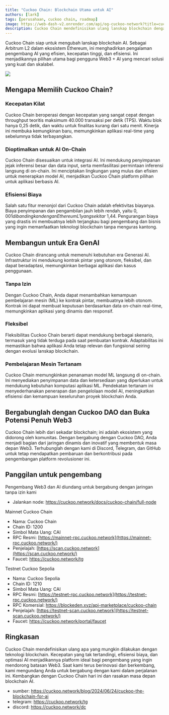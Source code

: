 ```yaml
---
title: "Cuckoo Chain: Blockchain Utama untuk AI"
authors: [lark]
tags: [perusahaan, cuckoo chain, roadmap]
image: https://web-dash-v2.onrender.com/api/og-cuckoo-network?title=cuckoo-chain%3A%20Blockchain%20Utama%20untuk%20AI
description: Cuckoo Chain mendefinisikan ulang lanskap blockchain dengan infrastruktur mutakhir yang dirancang untuk AI dan Web3. Sebagai Arbitrum L2 dalam ekosistem Ethereum, Cuckoo Chain menawarkan kecepatan transaksi yang sangat cepat, biaya minimal, dan kemampuan AI yang kuat, menjadikannya pilihan ideal bagi pengembang dan inovator di ruang Web3.
---
```


Cuckoo Chain siap untuk mengubah lanskap blockchain AI. Sebagai Arbitrum L2 dalam ekosistem Ethereum, ini menghadirkan pengalaman pengembang AI yang efisien, kecepatan tinggi, dan efisiensi. Ini menjadikannya pilihan utama bagi pengguna Web3 + AI yang mencari solusi yang kuat dan skalabel.

![](https://cuckoo-network.b-cdn.net/cuckoo-chain-blockchain-for-ai.webp)

## Mengapa Memilih Cuckoo Chain?

### Kecepatan Kilat

Cuckoo Chain beroperasi dengan kecepatan yang sangat cepat dengan throughput teoritis maksimum 40.000 transaksi per detik (TPS). Waktu blok hanya 0,25 detik, dan waktu untuk finalitas kurang dari satu menit. Kinerja ini membuka kemungkinan baru, memungkinkan aplikasi real-time yang sebelumnya tidak terbayangkan.

### Dioptimalkan untuk AI On-Chain

Cuckoo Chain disesuaikan untuk integrasi AI. Ini mendukung penyimpanan jejak inferensi besar dan data input, serta memfasilitasi permintaan inferensi langsung di on-chain. Ini menciptakan lingkungan yang mulus dan efisien untuk menerapkan model AI, menjadikan Cuckoo Chain platform pilihan untuk aplikasi berbasis AI.

### Efisiensi Biaya

Salah satu fitur menonjol dari Cuckoo Chain adalah efektivitas biayanya. Biaya penyimpanan dan pengambilan jauh lebih rendah, yaitu $0,001 dibandingkan dengan Ethereum L1 yang sekitar ~$1,44. Pengurangan biaya yang drastis ini membuatnya lebih terjangkau bagi pengembang dan bisnis yang ingin memanfaatkan teknologi blockchain tanpa menguras kantong.

## Membangun untuk Era GenAI

Cuckoo Chain dirancang untuk memenuhi kebutuhan era Generasi AI. Infrastruktur ini mendukung kontrak pintar yang otonom, fleksibel, dan dapat beradaptasi, memungkinkan berbagai aplikasi dan kasus penggunaan.

### Tanpa Izin

Dengan Cuckoo Chain, Anda dapat menambahkan kemampuan pembelajaran mesin (ML) ke kontrak pintar, membuatnya lebih otonom. Kontrak ini dapat membuat keputusan berdasarkan data on-chain real-time, memungkinkan aplikasi yang dinamis dan responsif.

### Fleksibel

Fleksibilitas Cuckoo Chain berarti dapat mendukung berbagai skenario, termasuk yang tidak terduga pada saat pembuatan kontrak. Adaptabilitas ini memastikan bahwa aplikasi Anda tetap relevan dan fungsional seiring dengan evolusi lanskap blockchain.

### Pembelajaran Mesin Tertanam

Cuckoo Chain memungkinkan penanaman model ML langsung di on-chain. Ini menyediakan penyimpanan data dan ketersediaan yang diperlukan untuk mendukung kebutuhan komputasi aplikasi ML. Pendekatan tertanam ini menyederhanakan penerapan dan pengelolaan model AI, meningkatkan efisiensi dan kemampuan keseluruhan proyek blockchain Anda.

## Bergabunglah dengan Cuckoo DAO dan Buka Potensi Penuh Web3

Cuckoo Chain lebih dari sekadar blockchain; ini adalah ekosistem yang didorong oleh komunitas. Dengan bergabung dengan Cuckoo DAO, Anda menjadi bagian dari jaringan dinamis dan inovatif yang membentuk masa depan Web3. Terhubunglah dengan kami di Discord, Telegram, dan GitHub untuk tetap mendapatkan pembaruan dan berkontribusi pada pengembangan platform revolusioner ini.

## Panggilan untuk pengembang

Pengembang Web3 dan AI diundang untuk bergabung dengan jaringan tanpa izin kami

* Jalankan node: https://cuckoo.network/docs/cuckoo-chain/full-node

Mainnet Cuckoo Chain

- Nama: Cuckoo Chain
- Chain ID: 1200
- Simbol Mata Uang: CAI
- RPC Resmi: [https://mainnet-rpc.cuckoo.network](https://mainnet-rpc.cuckoo.network/)
- Penjelajah: [https://scan.cuckoo.network](https://scan.cuckoo.network/)
- Faucet: https://cuckoo.network/tg

Testnet Cuckoo Sepolia

- Nama: Cuckoo Sepolia
- Chain ID: 1210
- Simbol Mata Uang: CAI
- RPC Resmi: [https://testnet-rpc.cuckoo.network](https://testnet-rpc.cuckoo.network/)
- RPC Komersial: https://blockeden.xyz/api-marketplace/cuckoo-chain
- Penjelajah: [https://testnet-scan.cuckoo.network](https://testnet-scan.cuckoo.network/)
- Faucet: https://cuckoo.network/portal/faucet

## Ringkasan

Cuckoo Chain mendefinisikan ulang apa yang mungkin dilakukan dengan teknologi blockchain. Kecepatan yang tak tertandingi, efisiensi biaya, dan optimasi AI menjadikannya platform ideal bagi pengembang yang ingin mendorong batasan Web3. Saat kami terus berinovasi dan berkembang, kami mengundang Anda untuk bergabung dengan kami dalam perjalanan ini. Kembangkan dengan Cuckoo Chain hari ini dan rasakan masa depan blockchain AI.

- sumber: https://cuckoo.network/blog/2024/06/24/cuckoo-the-blockchain-for-ai
- telegram: https://cuckoo.network/tg
- discord: https://cuckoo.network/dc
